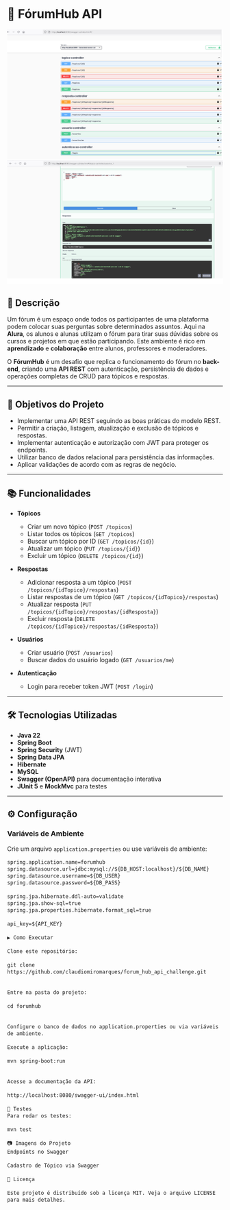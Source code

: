 # 📌 FórumHub API

![Tela Swagger - Endpoints](docs/swagger-endpoints.png)
![Tela Swagger - Cadastro Tópico](docs/swagger-cadastro-topico.png)

## 📖 Descrição

Um fórum é um espaço onde todos os participantes de uma plataforma podem colocar suas perguntas sobre determinados assuntos. Aqui na **Alura**, os alunos e alunas utilizam o fórum para tirar suas dúvidas sobre os cursos e projetos em que estão participando. Este ambiente é rico em **aprendizado** e **colaboração** entre alunos, professores e moderadores.

O **FórumHub** é um desafio que replica o funcionamento do fórum no **back-end**, criando uma **API REST** com autenticação, persistência de dados e operações completas de CRUD para tópicos e respostas.

---

## 🎯 Objetivos do Projeto

- Implementar uma API REST seguindo as boas práticas do modelo REST.
- Permitir a criação, listagem, atualização e exclusão de tópicos e respostas.
- Implementar autenticação e autorização com JWT para proteger os endpoints.
- Utilizar banco de dados relacional para persistência das informações.
- Aplicar validações de acordo com as regras de negócio.

---

## 📚 Funcionalidades

- **Tópicos**
  - Criar um novo tópico (`POST /topicos`)
  - Listar todos os tópicos (`GET /topicos`)
  - Buscar um tópico por ID (`GET /topicos/{id}`)
  - Atualizar um tópico (`PUT /topicos/{id}`)
  - Excluir um tópico (`DELETE /topicos/{id}`)

- **Respostas**
  - Adicionar resposta a um tópico (`POST /topicos/{idTopico}/respostas`)
  - Listar respostas de um tópico (`GET /topicos/{idTopico}/respostas`)
  - Atualizar resposta (`PUT /topicos/{idTopico}/respostas/{idResposta}`)
  - Excluir resposta (`DELETE /topicos/{idTopico}/respostas/{idResposta}`)

- **Usuários**
  - Criar usuário (`POST /usuarios`)
  - Buscar dados do usuário logado (`GET /usuarios/me`)

- **Autenticação**
  - Login para receber token JWT (`POST /login`)

---

## 🛠 Tecnologias Utilizadas

- **Java 22**
- **Spring Boot**
- **Spring Security** (JWT)
- **Spring Data JPA**
- **Hibernate**
- **MySQL**
- **Swagger (OpenAPI)** para documentação interativa
- **JUnit 5** e **MockMvc** para testes

---

## ⚙️ Configuração

### Variáveis de Ambiente

Crie um arquivo `application.properties` ou use variáveis de ambiente:

```properties
spring.application.name=forumhub
spring.datasource.url=jdbc:mysql://${DB_HOST:localhost}/${DB_NAME}
spring.datasource.username=${DB_USER}
spring.datasource.password=${DB_PASS}

spring.jpa.hibernate.ddl-auto=validate
spring.jpa.show-sql=true
spring.jpa.properties.hibernate.format_sql=true

api_key=${API_KEY}

▶️ Como Executar

Clone este repositório:

git clone  https://github.com/claudiomiromarques/forum_hub_api_challenge.git


Entre na pasta do projeto:

cd forumhub


Configure o banco de dados no application.properties ou via variáveis de ambiente.

Execute a aplicação:

mvn spring-boot:run


Acesse a documentação da API:

http://localhost:8080/swagger-ui/index.html

🧪 Testes
Para rodar os testes:

mvn test

📷 Imagens do Projeto
Endpoints no Swagger

Cadastro de Tópico via Swagger

📜 Licença

Este projeto é distribuído sob a licença MIT. Veja o arquivo LICENSE para mais detalhes.
